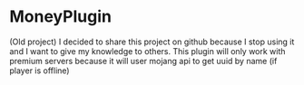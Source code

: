 # MoneyPlugin
(Old project) I decided to share this project on github because I stop using it and I want to give my knowledge to others. This plugin will only work with premium servers because it will user mojang api to get uuid by name (if player is offline)
